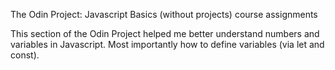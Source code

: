 The Odin Project: Javascript Basics (without projects) course assignments

This section of the Odin Project helped me better understand numbers and variables in Javascript. Most importantly how to define variables (via let and const).
